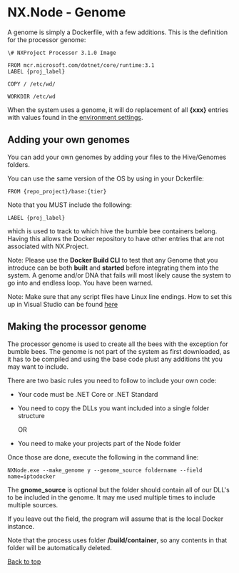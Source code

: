 # NX.Node - Genome

A genome is simply a Dockerfile, with a few additions.  This is the definition for the
processor genome:

```
\# NXProject Processor 3.1.0 Image

FROM mcr.microsoft.com/dotnet/core/runtime:3.1
LABEL {proj_label}

COPY / /etc/wd/

WORKDIR /etc/wd
```
When the system uses a genome, it will do replacement of all **{xxx}** entries with
values found in the [environment settings](README_ENv.md).

## Adding your own genomes

You can add your own genomes by adding your files to the Hive/Genomes folders. 

You can use the same version of the OS by using in your Dckerfile:
```
FROM {repo_project}/base:{tier}
```
Note that you MUST include the following:
```
LABEL {proj_label}
```
which is used to track to which hive the bumble bee containers belong.  Having this allows
the Docker repository to have other entries  that are not associated with NX.Project.

Note:  Please use the **Docker Build CLI** to test that any Genome that you
introduce can be both **built** and **started** before integrating them into the
system.  A genome and/or DNA that fails will most likely cause the system to go into
and endless loop.  You have been warned.

Note:  Make sure that any script files have Linux line endings.  How to set this
up in Visual Studio can be found [here](https://stackoverflow.com/questions/3802406/configure-visual-studio-to-use-unix-line-endings/63109256#63109256)

## Making the processor genome

The processor genome is used to create all the bees with the exception for bumble bees.
The genome is not part of the system as first downloaded, as it has to be compiled
and using the base code plust any additions tht you may want to include.

There are two basic rules you need to follow to include your own code:

* Your code must be .NET Core or .NET Standard

* You need to copy the DLLs you want included into a single folder structure

	OR

* You need to make your projects part of the Node folder

Once those are done, execute the following in the command line:
```
NXNode.exe --make_genome y --genome_source foldername --field name=iptodocker
```
The **gnome_source** is optional but the folder should contain all of our DLL's
to be included in the genome.  It may me used multiple times to include multiple sources.

If you leave out the field, the program will assume that is the local Docker instance.

Note that the process uses folder **/build/container**, so any contents in that folder
will be automatically deleted.

[Back to top](../README.md)